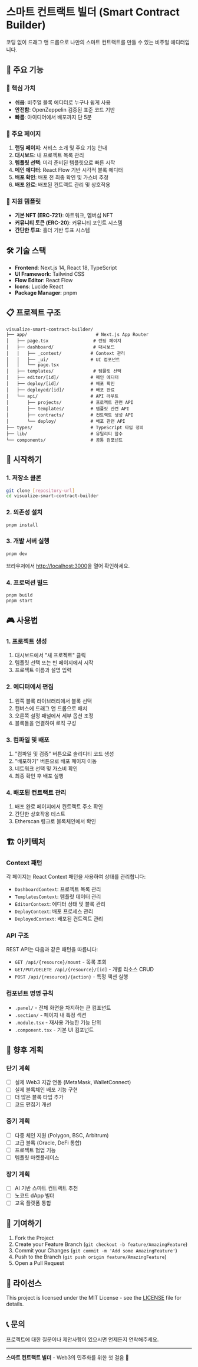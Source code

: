 # 스마트 컨트랙트 빌더 (Smart Contract Builder)

코딩 없이 드래그 앤 드롭으로 나만의 스마트 컨트랙트를 만들 수 있는 비주얼 에디터입니다.

## 🚀 주요 기능

### 💫 핵심 가치

- **쉬움**: 비주얼 블록 에디터로 누구나 쉽게 사용
- **안전함**: OpenZeppelin 검증된 표준 코드 기반
- **빠름**: 아이디어에서 배포까지 단 5분

### 🎯 주요 페이지

1. **랜딩 페이지**: 서비스 소개 및 주요 기능 안내
2. **대시보드**: 내 프로젝트 목록 관리
3. **템플릿 선택**: 미리 준비된 템플릿으로 빠른 시작
4. **메인 에디터**: React Flow 기반 시각적 블록 에디터
5. **배포 확인**: 배포 전 최종 확인 및 가스비 추정
6. **배포 완료**: 배포된 컨트랙트 관리 및 상호작용

### 🧩 지원 템플릿

- **기본 NFT (ERC-721)**: 아트워크, 멤버십 NFT
- **커뮤니티 토큰 (ERC-20)**: 커뮤니티 포인트 시스템
- **간단한 투표**: 홀더 기반 투표 시스템

## 🛠 기술 스택

- **Frontend**: Next.js 14, React 18, TypeScript
- **UI Framework**: Tailwind CSS
- **Flow Editor**: React Flow
- **Icons**: Lucide React
- **Package Manager**: pnpm

## 📋 프로젝트 구조

```
visualize-smart-contract-builder/
├── app/                          # Next.js App Router
│   ├── page.tsx                 # 랜딩 페이지
│   ├── dashboard/               # 대시보드
│   │   ├── _context/           # Context 관리
│   │   ├── _ui/                # UI 컴포넌트
│   │   └── page.tsx
│   ├── templates/               # 템플릿 선택
│   ├── editor/[id]/            # 메인 에디터
│   ├── deploy/[id]/            # 배포 확인
│   ├── deployed/[id]/          # 배포 완료
│   └── api/                    # API 라우트
│       ├── projects/           # 프로젝트 관련 API
│       ├── templates/          # 템플릿 관련 API
│       ├── contracts/          # 컨트랙트 생성 API
│       └── deploy/             # 배포 관련 API
├── types/                      # TypeScript 타입 정의
├── lib/                        # 유틸리티 함수
└── components/                 # 공통 컴포넌트
```

## 🚀 시작하기

### 1. 저장소 클론

```bash
git clone [repository-url]
cd visualize-smart-contract-builder
```

### 2. 의존성 설치

```bash
pnpm install
```

### 3. 개발 서버 실행

```bash
pnpm dev
```

브라우저에서 [http://localhost:3000](http://localhost:3000)을 열어 확인하세요.

### 4. 프로덕션 빌드

```bash
pnpm build
pnpm start
```

## 🎮 사용법

### 1. 프로젝트 생성

1. 대시보드에서 "새 프로젝트" 클릭
2. 템플릿 선택 또는 빈 페이지에서 시작
3. 프로젝트 이름과 설명 입력

### 2. 에디터에서 편집

1. 왼쪽 블록 라이브러리에서 블록 선택
2. 캔버스에 드래그 앤 드롭으로 배치
3. 오른쪽 설정 패널에서 세부 옵션 조정
4. 블록들을 연결하여 로직 구성

### 3. 컴파일 및 배포

1. "컴파일 및 검증" 버튼으로 솔리디티 코드 생성
2. "배포하기" 버튼으로 배포 페이지 이동
3. 네트워크 선택 및 가스비 확인
4. 최종 확인 후 배포 실행

### 4. 배포된 컨트랙트 관리

1. 배포 완료 페이지에서 컨트랙트 주소 확인
2. 간단한 상호작용 테스트
3. Etherscan 링크로 블록체인에서 확인

## 🏗 아키텍처

### Context 패턴

각 페이지는 React Context 패턴을 사용하여 상태를 관리합니다:

- `DashboardContext`: 프로젝트 목록 관리
- `TemplatesContext`: 템플릿 데이터 관리
- `EditorContext`: 에디터 상태 및 블록 관리
- `DeployContext`: 배포 프로세스 관리
- `DeployedContext`: 배포된 컨트랙트 관리

### API 구조

REST API는 다음과 같은 패턴을 따릅니다:

- `GET /api/{resource}/mount` - 목록 조회
- `GET/PUT/DELETE /api/{resource}/[id]` - 개별 리소스 CRUD
- `POST /api/{resource}/{action}` - 특정 액션 실행

### 컴포넌트 명명 규칙

- `.panel/` - 전체 화면을 차지하는 큰 컴포넌트
- `.section/` - 페이지 내 특정 섹션
- `.module.tsx` - 재사용 가능한 기능 단위
- `.component.tsx` - 기본 UI 컴포넌트

## 🔮 향후 계획

### 단기 계획

- [ ] 실제 Web3 지갑 연동 (MetaMask, WalletConnect)
- [ ] 실제 블록체인 배포 기능 구현
- [ ] 더 많은 블록 타입 추가
- [ ] 코드 편집기 개선

### 중기 계획

- [ ] 다중 체인 지원 (Polygon, BSC, Arbitrum)
- [ ] 고급 블록 (Oracle, DeFi 통합)
- [ ] 프로젝트 협업 기능
- [ ] 템플릿 마켓플레이스

### 장기 계획

- [ ] AI 기반 스마트 컨트랙트 추천
- [ ] 노코드 dApp 빌더
- [ ] 교육 플랫폼 통합

## 🤝 기여하기

1. Fork the Project
2. Create your Feature Branch (`git checkout -b feature/AmazingFeature`)
3. Commit your Changes (`git commit -m 'Add some AmazingFeature'`)
4. Push to the Branch (`git push origin feature/AmazingFeature`)
5. Open a Pull Request

## 📝 라이선스

This project is licensed under the MIT License - see the [LICENSE](LICENSE) file for details.

## 📞 문의

프로젝트에 대한 질문이나 제안사항이 있으시면 언제든지 연락해주세요.

---

**스마트 컨트랙트 빌더** - Web3의 민주화를 위한 첫 걸음 🚀
